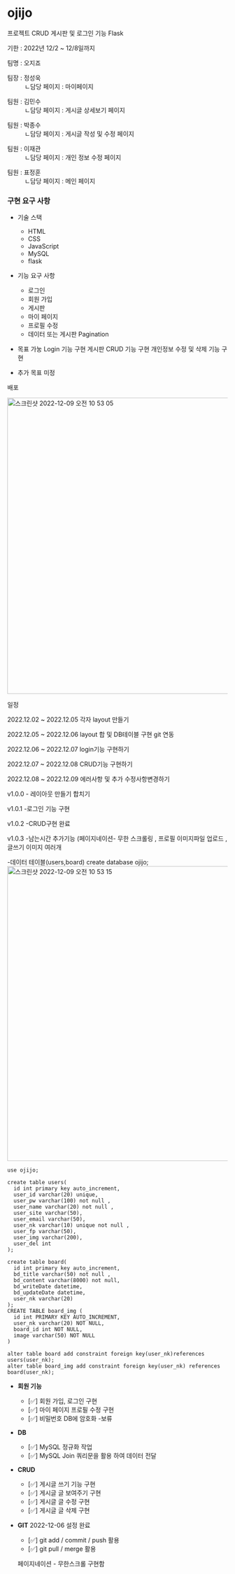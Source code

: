 # ojijo

프로젝트 CRUD 게시판 및 로그인 기능 Flask

기한 : 2022년 12/2 ~ 12/8일까지


팀명 : 오지죠


팀장 : 정성욱<br>
&nbsp;&nbsp;&nbsp;&nbsp;&nbsp;&nbsp;&nbsp;&nbsp;&nbsp; ㄴ담당 페이지 : 마이페이지      

팀원 : 김민수<br>
      &nbsp;&nbsp;&nbsp;&nbsp;&nbsp;&nbsp;&nbsp;&nbsp;&nbsp; ㄴ담당 페이지 : 게시글 상세보기 페이지
      
팀원 : 박종수<br>
      &nbsp;&nbsp;&nbsp;&nbsp;&nbsp;&nbsp;&nbsp;&nbsp;&nbsp; ㄴ담당 페이지 : 게시글 작성 및 수정 페이지
      
팀원 : 이재관<br>
      &nbsp;&nbsp;&nbsp;&nbsp;&nbsp;&nbsp;&nbsp;&nbsp;&nbsp; ㄴ담당 페이지 : 개인 정보 수정 페이지
      
팀원 : 표정훈<br>
      &nbsp;&nbsp;&nbsp;&nbsp;&nbsp;&nbsp;&nbsp;&nbsp;&nbsp; ㄴ담당 페이지 : 메인 페이지

### 구현 요구 사항

- 기술 스택
    - HTML
    - CSS
    - JavaScript
    - MySQL
    - flask

- 기능 요구 사항
    - 로그인
    - 회원 가입
    - 게시판
    - 마이 페이지
    - 프로필 수정
    - 데이터 또는 게시판 Pagination


- 목표 가눙
  Login 기능 구현
  게시판 CRUD 기능 구현
  개인정보 수정 및 삭제 기능 구현
  
- 추가 목표
  미정
  
  
배포

<img width="677" alt="스크린샷 2022-12-09 오전 10 53 05" src="https://user-images.githubusercontent.com/116141914/206605831-a4124952-0787-4780-b865-65172fdebd48.png">

일정

2022.12.02 ~ 2022.12.05 각자 layout 만들기

2022.12.05 ~ 2022.12.06 layout 합 및 DB테이블 구현 git 연동

2022.12.06 ~ 2022.12.07 login기능 구현하기

2022.12.07 ~ 2022.12.08 CRUD기능 구현하기

2022.12.08 ~ 2022.12.09 에러사항 및 추가 수정사항변경하기

v1.0.0 - 레이아웃 만들기 합치기

v1.0.1 -로그인 기능 구현

v1.0.2 -CRUD구현 완료

v1.0.3 -남는시간 추가기능 (페이지네이션- 무한 스크롤링 , 프로필 이미지파일 업로드 , 글쓰기 이미지 여러개  

-데이터 테이블(users,board)
create database ojijo;<img width="674" alt="스크린샷 2022-12-09 오전 10 53 15" src="https://user-images.githubusercontent.com/116141914/206605811-e8d6129b-50fa-40ae-8762-30babc2dd82c.png">

  ```
use ojijo;

create table users(
    id int primary key auto_increment,
    user_id varchar(20) unique,
    user_pw varchar(100) not null ,
    user_name varchar(20) not null ,
    user_site varchar(50),
    user_email varchar(50),
    user_nk varchar(10) unique not null ,
    user_fp varchar(50),
    user_img varchar(200),
    user_del int
);

create table board(
    id int primary key auto_increment,
    bd_title varchar(50) not null ,
    bd_content varchar(8000) not null,
    bd_writeDate datetime,
    bd_updateDate datetime,
    user_nk varchar(20)
);
CREATE TABLE board_img (
	id int PRIMARY KEY AUTO_INCREMENT,
	user_nk varchar(20) NOT NULL,
	board_id int NOT NULL,
	image varchar(50) NOT NULL
)

alter table board add constraint foreign key(user_nk)references users(user_nk);
alter table board_img add constraint foreign key(user_nk) references board(user_nk);
```


- **회원 기능**
    - [✅]  회원 가입, 로그인 구현
    - [✅]  마이 페이지 프로필 수정 구현
    - [✅]  비밀번호 DB에 암호화 -보류

- **DB**
    - [✅]  MySQL 정규화 작업
    - [✅]  MySQL Join 쿼리문을 활용 하여 데이터 전달

- **CRUD**
    - [✅]  게시글 쓰기 기능 구현
    - [✅]  게시글 글 보여주기 구현
    - [✅]  게시글 글 수정 구현
    - [✅]  게시글 글 삭제 구현

- **GIT** 2022-12-06 설정 완료
    - [✅]  git add / commit / push 활용
    - [✅]  git pull / merge 활용
    
    페이지네이션 - 무한스크롤 구현함

